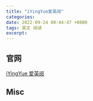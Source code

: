 ```yaml
---
title: "iYingYue爱英阅"
categories: 
date: 2022-09-24 00:44:47 +0800
tags: 英文 阅读
excerpt: 
---
```




## 官网

[iYingYue 爱英阅](http://iyingyue.net/iyingyue/)



## Misc


